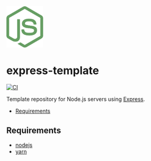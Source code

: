 <img src="./docs/node.svg" alt="nodejs logo" width="96" />

# express-template

[![CI](https://github.com/ajliv/express-template/actions/workflows/ci.yml/badge.svg)](https://github.com/ajliv/express-template/actions/workflows/ci.yml)

Template repository for Node.js servers using [Express](https://expressjs.com).

- [Requirements](#requirements)

## Requirements

- [nodejs](https://nodejs.org/en/)
- [yarn](https://yarnpkg.com/en/docs/install)
